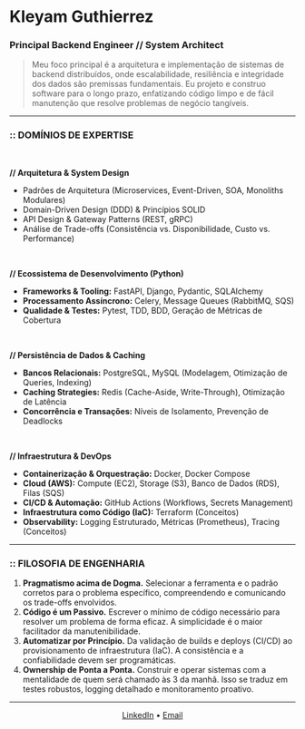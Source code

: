 # Kleyam Guthierrez

### Principal Backend Engineer // System Architect

> Meu foco principal é a arquitetura e implementação de sistemas de backend distribuídos, onde escalabilidade, resiliência e integridade dos dados são premissas fundamentais. Eu projeto e construo software para o longo prazo, enfatizando código limpo e de fácil manutenção que resolve problemas de negócio tangíveis.

---

### :: DOMÍNIOS DE EXPERTISE

<br>

**// Arquitetura & System Design**

* Padrões de Arquitetura (Microservices, Event-Driven, SOA, Monoliths Modulares)
* Domain-Driven Design (DDD) & Princípios SOLID
* API Design & Gateway Patterns (REST, gRPC)
* Análise de Trade-offs (Consistência vs. Disponibilidade, Custo vs. Performance)

<br>

**// Ecossistema de Desenvolvimento (Python)**

* **Frameworks & Tooling:** FastAPI, Django, Pydantic, SQLAlchemy
* **Processamento Assíncrono:** Celery, Message Queues (RabbitMQ, SQS)
* **Qualidade & Testes:** Pytest, TDD, BDD, Geração de Métricas de Cobertura

<br>

**// Persistência de Dados & Caching**

* **Bancos Relacionais:** PostgreSQL, MySQL (Modelagem, Otimização de Queries, Indexing)
* **Caching Strategies:** Redis (Cache-Aside, Write-Through), Otimização de Latência
* **Concorrência e Transações:** Níveis de Isolamento, Prevenção de Deadlocks

<br>

**// Infraestrutura & DevOps**

* **Containerização & Orquestração:** Docker, Docker Compose
* **Cloud (AWS):** Compute (EC2), Storage (S3), Banco de Dados (RDS), Filas (SQS)
* **CI/CD & Automação:** GitHub Actions (Workflows, Secrets Management)
* **Infraestrutura como Código (IaC):** Terraform (Conceitos)
* **Observability:** Logging Estruturado, Métricas (Prometheus), Tracing (Conceitos)

---

### :: FILOSOFIA DE ENGENHARIA

1.  **Pragmatismo acima de Dogma.** Selecionar a ferramenta e o padrão corretos para o problema específico, compreendendo e comunicando os trade-offs envolvidos.
2.  **Código é um Passivo.** Escrever o mínimo de código necessário para resolver um problema de forma eficaz. A simplicidade é o maior facilitador da manutenibilidade.
3.  **Automatizar por Princípio.** Da validação de builds e deploys (CI/CD) ao provisionamento de infraestrutura (IaC). A consistência e a confiabilidade devem ser programáticas.
4.  **Ownership de Ponta a Ponta.** Construir e operar sistemas com a mentalidade de quem será chamado às 3 da manhã. Isso se traduz em testes robustos, logging detalhado e monitoramento proativo.

---

<p align="center">
  <a href="https://www.linkedin.com/in/kleyam">LinkedIn</a> • 
  <a href="mailto:kleyamrocha@gmail.com">Email</a>
</p>
